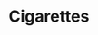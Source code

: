 ---
title: Cigarettes
crosslinks:
- youtubefactsbot
- CigarettePackExchange
- u_imguralbumbot
- DumpsterDiving
- smokingfetish
- DarkNetMarkets
- me_irl
- casualiama
- tmsbmeta
- touhou
- '2013'
- DippingTobacco
- cigars
- john_yukis_bots
- Vaping
- AccidentalRacism
- BasementDweller
- shitpost
- gifs
- Saggy
---